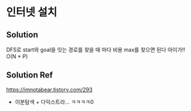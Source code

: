# 인터넷 설치

## Solution
DFS로 start와 goal을 잇는 경로를 찾을 때 마다 비용 max를 찾으면 된다 아이가!!
O(N * P)

## Solution Ref
https://imnotabear.tistory.com/293
- 이분탐색 + 다익스트라... ㅋㅋㅋㅋ0